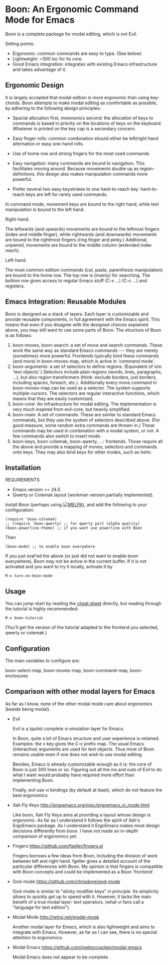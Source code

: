 Boon: An Ergonomic Command Mode for Emacs
==========================================

Boon is a complete package for modal editing, which is not Evil.

Selling points:
- Ergonomic: common commands are easy to type. (See below)
- Lightweight: ~300 loc for its core.
- Good Emacs integration: integrates with existing Emacs
  infrastructure and takes advantage of it.


Ergonomic Design
----------------

It is largely accepted that modal edition is more ergonomic than using
key-chords.  Boon attempts to make modal editing as comfortable as
possible, by adhering to the following design principles:

- Spacial allocation first, mnemonics second: the allocation of keys
  to commands is based in priority on the locations of keys on the
  keyboard. Whatever is printed on the key cap is a secondary concern.

- Easy finger rolls: common combination should either be left/right
  hand alternation or easy one-hand rolls.

- Use of home row and strong fingers for the most used commands

- Easy navigation: many commands are bound to navigation. This
  facilitates moving around. Because movements double up as
  region-definitions, this design also makes manipulation commands
  more powerful.

- Prefer several two easy keystrokes to one hard-to-reach
  key. hard-to-reach keys are left for rarely used commands.

In command mode, movement keys are bound to the right hand, while text
manipulation is bound to the left hand.


Right-hand.

The leftwards (and upwards) movements are bound to the leftmost
fingers (index and middle finger), while rightwards (and downwards)
movements are bound to the rightmost fingers (ring finger and pinky.)
Additional, unpaired, movements are bound to the middle column
(extended index reach).

Left-hand.

The most common edition commands (cut, paste, parenthesis
manipulation) are bound to the home row. The top row is (mainly) for
searching. The bottom row gives access to regular Emacs stuff (C-x
...) (C-c ...) and registers.


Emacs Integration: Reusable Modules
-----------------------------------

Boon is designed as a stack of layers. Each layer is customizable and
provide reusable components, in full agreement with the Emacs
spirit. This means that even if you disagree with the designed choices
explained above, you may still want to use some parts of Boon. The
structure of Boon is as follows:

1. boon-moves, boon-search: a set of move and search commands. These
   work the same way as standard Emacs commands --- they are merely
   (sometimes) more powerful. Frontends typically bind these commands
   (and more) in boon-moves-map, which is active in 'command mode'.
2. boon-arguments: a set of selectors to define regions. (Equivalent
   of vim 'text objects'.) Selectors include plain regions (words,
   lines, paragraphs, ...), but also region transformers (think:
   exclude borders, just borders, including spaces, foreach,
   etc.). Additionally every move command in boon-moves-map can be
   used as a selector. The system supports multiple-cursors. The
   selectors are regular interactive functions, which means that they
   are easily customized.
3. boon-core: An infrastructure for modal editing. The implementation
   is very much inspired from evil-core, but heavily simplified.
4. boon-main: A set of commands. These are similar to standard Emacs
   commands, but they use the system of selectors described
   above. (For good measure, some random extra commands are thrown
   in.) These commands may be used in combination with a modal system,
   or not. A few commands also switch to insert mode.
5. boon-keys, boon-colemak, boon-qwerty, ...:
   frontends. Those require all the above and provide a mapping of
   moves, selectors and commands onto keys. They may also bind keys
   for other modes, such as helm.

Installation
------------

REQUIREMENTS
- Emacs version >= 24.5
- Qwerty or Colemak layout (workman version partially implemented).

Install Boon (perhaps using
[![MELPA](http://stable.melpa.org/packages/boon-badge.svg)](http://stable.melpa.org/#/boon)),
and add the following to your configuration:

    (require 'boon-colemak)
    ;; (require 'boon-qwerty) ;; for qwerty port (alpha quality)
    (boon-powerline-theme) ;; if you want use powerline with Boon

Then

    (boon-mode) ;; to enable boon everywhere

If you just eval'ed the above (or just did not want to enable boon
everywhere), Boon may not be active in the current buffer. If it is
not activated and you want to try it locally, activate it by

    M-x turn-on-boon-mode

Usage
-----

You can jump-start by reading the
[cheat sheet](https://pdf.yt/d/hSKUThNNSxrNFXkQ) directly, but reading
through the tutorial is highly recommended:

    M-x boon-tutorial

(You'll get the version of the tutorial adapted to the frontend you
selected, qwerty or colemak.)

Configuration
-------------

The main variables to configure are:

boon-select-map, boon-moves-map, boon-command-map, boon-enclosures

Comparison with other modal layers for Emacs
---------------------------------------------

As far as I know, none of the other modal mode care about ergonomics
(beside being modal).

- Evil

  Evil is a (quite) complete vi emulation layer for Emacs.

  In Boon, quite a bit of Emacs structure and user experience is
  retained. Examples: the x key gives the C-x prefix map.  The usual
  Emacs (interactive) arguments are used for text objects. Thus most of
  Boon remains usable even if one does not wish to use modal editing.

  Besides, Emacs is already customizable enough as it is: the core of
  Boon is just 300 lines or so. Figuring out all the ins and outs of
  Evil to do what I want would probably have required more effort than
  implementing Boon.

  Finally, evil use vi bindings (by default at least), which do not
  feature the best ergonomics.

- Xah Fly Keys http://ergoemacs.org/misc/ergoemacs_vi_mode.html

  Like boon, Xah Fly Keys aims at providing a layout whose design is
  ergonomic. As far as I understand it follows the spirit of Xah's
  ErgoEmacs package. As I understand it ErgoEmacs makes most design
  decisions differently from boon. I have not made an in-depth
  comparison of ergonomics yet.

- Fingers https://github.com/fgeller/fingers.el

  Fingers borrows a few ideas from Boon, including the division of work
  between left and right hand. fgeller gives a detailed account of the
  particular differences with Boon. My opinion is that fingers is
  compatible with Boon concepts and could be implemented as a Boon
  'frontend'.

- God-mode https://github.com/chrisdone/god-mode

  God-mode is similar to "sticky modifier keys" in principle. Its
  simplicity allows to quickly get up to speed with it. However, it
  lacks the main benefit of a true modal layer: text operators. (what
  vi fans call a "language for text edition").

- Modal Mode http://retroj.net/modal-mode

  Another modal layer for Emacs, which is also lightweight and aims to
  integrate with Emacs. However, as far as I can see, there is no
  special attention to ergonomics.

- Modal Emacs https://github.com/joelmccracken/modal-emacs

  Modal Emacs does not appear to be complete.

